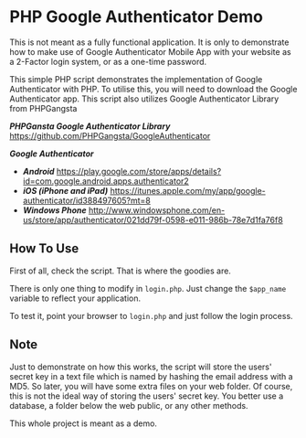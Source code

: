 PHP Google Authenticator Demo
=============================

This is not meant as a fully functional application. It is only to demonstrate how to make use of Google Authenticator Mobile App with your website as a 2-Factor login system, or as a one-time password.

This simple PHP script demonstrates the implementation of Google Authenticator with PHP. To utilise this, you will need to download the Google Authenticator app. This script also utilizes Google Authenticator Library from PHPGangsta

***PHPGansta Google Authenticator Library***
https://github.com/PHPGangsta/GoogleAuthenticator

***Google Authenticator***

* ***Android*** 
https://play.google.com/store/apps/details?id=com.google.android.apps.authenticator2
* ***iOS (iPhone and iPad)***
https://itunes.apple.com/my/app/google-authenticator/id388497605?mt=8
* ***Windows Phone***
http://www.windowsphone.com/en-us/store/app/authenticator/021dd79f-0598-e011-986b-78e7d1fa76f8

How To Use
----------

First of all, check the script. That is where the goodies are.

There is only one thing to modify in ```login.php```. Just change the ```$app_name``` variable to reflect your application.

To test it, point your browser to ```login.php``` and just follow the login process.

Note
----

Just to demonstrate on how this works, the script will store the users' secret key in a text file which is named by hashing the email address with a MD5. So later, you will have some extra files on your web folder. Of course, this is not the ideal way of storing the users' secret key. You better use a database, a folder below the web public, or any other methods.

This whole project is meant as a demo.
